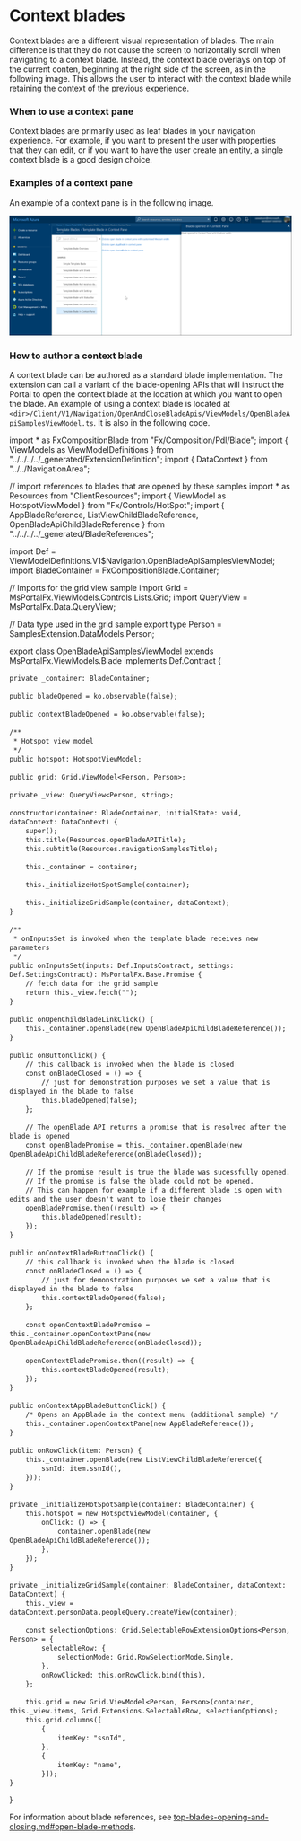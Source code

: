 <a name="context-blades"></a>
# Context blades

Context blades are a different visual representation of blades. The main difference is that they do not cause the screen to horizontally scroll when navigating to a context blade. Instead, the context blade  overlays on top of the current conten, beginning at  the right side of the screen, as in the following image.  This allows the user to interact with the context blade while retaining the context of the previous experience.

<a name="context-blades-when-to-use-a-context-pane"></a>
### When to use a context pane

Context blades are primarily used as leaf blades in your navigation experience. For example, if you want to present the user with properties that they can edit, or if you want to have the user create an entity, a single context blade is a good design choice.

<a name="context-blades-examples-of-a-context-pane"></a>
### Examples of a context pane

An example of a context pane is in the following image.

![alt-text](../media/portalfx-blades/contextBlade.png "Context Pane")

<a name="context-blades-how-to-author-a-context-blade"></a>
### How to author a context blade

A context blade can be authored as a standard blade implementation. The extension can call a variant of the blade-opening APIs that will instruct the Portal to open the context blade at the location at which you want to open the blade. 
An example of using a context blade is located at `<dir>/Client/V1/Navigation/OpenAndCloseBladeApis/ViewModels/OpenBladeApiSamplesViewModel.ts`. It is also in the following code.

import * as FxCompositionBlade from "Fx/Composition/Pdl/Blade";
import { ViewModels as ViewModelDefinitions } from "../../../../_generated/ExtensionDefinition";
import { DataContext } from "../../NavigationArea";

// import references to blades that are opened by these samples
import * as Resources from "ClientResources";
import { ViewModel as HotspotViewModel } from "Fx/Controls/HotSpot";
import { AppBladeReference, ListViewChildBladeReference, OpenBladeApiChildBladeReference } from "../../../../_generated/BladeReferences";

import Def = ViewModelDefinitions.V1$Navigation.OpenBladeApiSamplesViewModel;
import BladeContainer = FxCompositionBlade.Container;

// Imports for the grid view sample
import Grid = MsPortalFx.ViewModels.Controls.Lists.Grid;
import QueryView = MsPortalFx.Data.QueryView;

// Data type used in the grid sample
export type Person = SamplesExtension.DataModels.Person;

export class OpenBladeApiSamplesViewModel
    extends MsPortalFx.ViewModels.Blade
    implements Def.Contract {

    private _container: BladeContainer;

    public bladeOpened = ko.observable(false);

    public contextBladeOpened = ko.observable(false);

    /**
     * Hotspot view model
     */
    public hotspot: HotspotViewModel;

    public grid: Grid.ViewModel<Person, Person>;

    private _view: QueryView<Person, string>;

    constructor(container: BladeContainer, initialState: void, dataContext: DataContext) {
        super();
        this.title(Resources.openBladeAPITitle);
        this.subtitle(Resources.navigationSamplesTitle);

        this._container = container;

        this._initializeHotSpotSample(container);

        this._initializeGridSample(container, dataContext);
    }

    /**
     * onInputsSet is invoked when the template blade receives new parameters
     */
    public onInputsSet(inputs: Def.InputsContract, settings: Def.SettingsContract): MsPortalFx.Base.Promise {
        // fetch data for the grid sample
        return this._view.fetch("");
    }

    public onOpenChildBladeLinkClick() {
        this._container.openBlade(new OpenBladeApiChildBladeReference());
    }

    public onButtonClick() {
        // this callback is invoked when the blade is closed
        const onBladeClosed = () => {
            // just for demonstration purposes we set a value that is displayed in the blade to false
            this.bladeOpened(false);
        };

        // The openBlade API returns a promise that is resolved after the blade is opened
        const openBladePromise = this._container.openBlade(new OpenBladeApiChildBladeReference(onBladeClosed));

        // If the promise result is true the blade was sucessfully opened.
        // If the promise is false the blade could not be opened.
        // This can happen for example if a different blade is open with edits and the user doesn't want to lose their changes
        openBladePromise.then((result) => {
            this.bladeOpened(result);
        });
    }

    public onContextBladeButtonClick() {
        // this callback is invoked when the blade is closed
        const onBladeClosed = () => {
            // just for demonstration purposes we set a value that is displayed in the blade to false
            this.contextBladeOpened(false);
        };

        const openContextBladePromise = this._container.openContextPane(new OpenBladeApiChildBladeReference(onBladeClosed));

        openContextBladePromise.then((result) => {
            this.contextBladeOpened(result);
        });
    }

    public onContextAppBladeButtonClick() {
        /* Opens an AppBlade in the context menu (additional sample) */
        this._container.openContextPane(new AppBladeReference());
    }

    public onRowClick(item: Person) {
        this._container.openBlade(new ListViewChildBladeReference({
            ssnId: item.ssnId(),
        }));
    }

    private _initializeHotSpotSample(container: BladeContainer) {
        this.hotspot = new HotspotViewModel(container, {
            onClick: () => {
                container.openBlade(new OpenBladeApiChildBladeReference());
            },
        });
    }

    private _initializeGridSample(container: BladeContainer, dataContext: DataContext) {
        this._view = dataContext.personData.peopleQuery.createView(container);

        const selectionOptions: Grid.SelectableRowExtensionOptions<Person, Person> = {
            selectableRow: {
                selectionMode: Grid.RowSelectionMode.Single,
            },
            onRowClicked: this.onRowClick.bind(this),
        };

        this.grid = new Grid.ViewModel<Person, Person>(container, this._view.items, Grid.Extensions.SelectableRow, selectionOptions);
        this.grid.columns([
            {
                itemKey: "ssnId",
            },
            {
                itemKey: "name",
            }]);
    }
}

    
For information about blade references, see [top-blades-opening-and-closing.md#open-blade-methods](top-blades-opening-and-closing.md#open-blade-methods).
